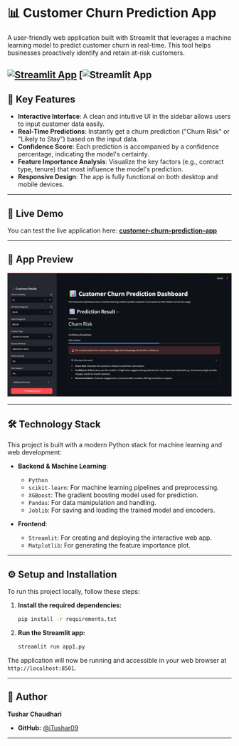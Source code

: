 # 📊 Customer Churn Prediction App

A user-friendly web application built with Streamlit that leverages a machine learning model to predict customer churn in real-time. This tool helps businesses proactively identify and retain at-risk customers.

[![Streamlit App](https://static.streamlit.io/badges/streamlit_badge_black_white.svg)](https://itushar09-customer-churn-prediction-app-app1-ly6bml.streamlit.app/)
[![Streamlit App](https://customers-churn-prediction-app.onrender.com)
---

## 🌟 Key Features

-   **Interactive Interface**: A clean and intuitive UI in the sidebar allows users to input customer data easily.
-   **Real-Time Predictions**: Instantly get a churn prediction ("Churn Risk" or "Likely to Stay") based on the input data.
-   **Confidence Score**: Each prediction is accompanied by a confidence percentage, indicating the model's certainty.
-   **Feature Importance Analysis**: Visualize the key factors (e.g., contract type, tenure) that most influence the model's prediction.
-   **Responsive Design**: The app is fully functional on both desktop and mobile devices.

---

## 🚀 Live Demo

You can test the live application here:
**[ customer-churn-prediction-app](https://customer-churn-prediction-app-by-tushar-chaudhari.streamlit.app/)**

---

## 📸 App Preview



![App Preview]( ./Screenshot.png)

---

## 🛠️ Technology Stack

This project is built with a modern Python stack for machine learning and web development:

-   **Backend & Machine Learning**:
    -   `Python`
    -   `scikit-learn`: For machine learning pipelines and preprocessing.
    -   `XGBoost`: The gradient boosting model used for prediction.
    -   `Pandas`: For data manipulation and handling.
    -   `Joblib`: For saving and loading the trained model and encoders.

-   **Frontend**:
    -   `Streamlit`: For creating and deploying the interactive web app.
    -   `Matplotlib`: For generating the feature importance plot.

---


## ⚙️ Setup and Installation

To run this project locally, follow these steps:

 
1.  **Install the required dependencies:**
    ```bash
    pip install -r requirements.txt
    ```

2.  **Run the Streamlit app:**
    ```bash
    streamlit run app1.py
    ```

The application will now be running and accessible in your web browser at `http://localhost:8501`.

---

## 👤 Author

**Tushar Chaudhari**

-   **GitHub:** [@iTushar09](https://github.com/iTushar09)

---

 
